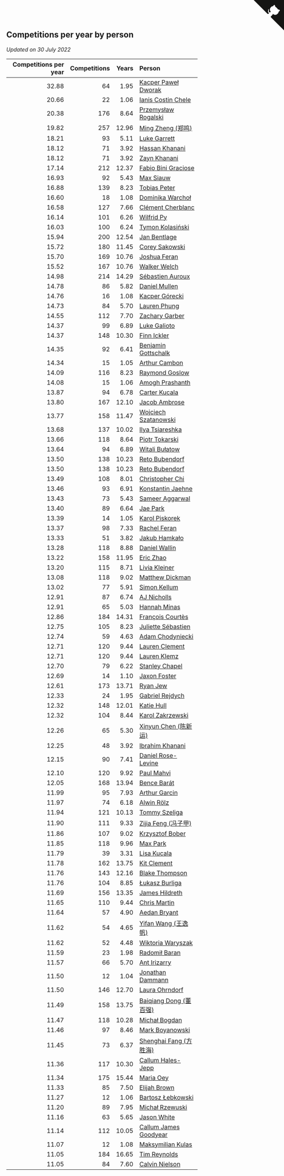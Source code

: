 ## Competitions per year by person

*Updated on 30 July 2022*

| Competitions per year | Competitions | Years | Person |
| ---: | ---: | ---: | :--- |
| 32.88 | 64 | 1.95 | [Kacper Paweł Dworak](https://www.worldcubeassociation.org/persons/2020DWOR01) |
| 20.66 | 22 | 1.06 | [Ianis Costin Chele](https://www.worldcubeassociation.org/persons/2021CHEL01) |
| 20.38 | 176 | 8.64 | [Przemysław Rogalski](https://www.worldcubeassociation.org/persons/2013ROGA02) |
| 19.82 | 257 | 12.96 | [Ming Zheng (郑鸣)](https://www.worldcubeassociation.org/persons/2009ZHEN11) |
| 18.21 | 93 | 5.11 | [Luke Garrett](https://www.worldcubeassociation.org/persons/2017GARR05) |
| 18.12 | 71 | 3.92 | [Hassan Khanani](https://www.worldcubeassociation.org/persons/2018KHAN26) |
| 18.12 | 71 | 3.92 | [Zayn Khanani](https://www.worldcubeassociation.org/persons/2018KHAN28) |
| 17.14 | 212 | 12.37 | [Fabio Bini Graciose](https://www.worldcubeassociation.org/persons/2010GRAC02) |
| 16.93 | 92 | 5.43 | [Max Siauw](https://www.worldcubeassociation.org/persons/2017SIAU02) |
| 16.88 | 139 | 8.23 | [Tobias Peter](https://www.worldcubeassociation.org/persons/2014PETE03) |
| 16.60 | 18 | 1.08 | [Dominika Warchoł](https://www.worldcubeassociation.org/persons/2021WARC01) |
| 16.58 | 127 | 7.66 | [Clément Cherblanc](https://www.worldcubeassociation.org/persons/2014CHER05) |
| 16.14 | 101 | 6.26 | [Wilfrid Py](https://www.worldcubeassociation.org/persons/2016PYWI01) |
| 16.03 | 100 | 6.24 | [Tymon Kolasiński](https://www.worldcubeassociation.org/persons/2016KOLA02) |
| 15.94 | 200 | 12.54 | [Jan Bentlage](https://www.worldcubeassociation.org/persons/2010BENT01) |
| 15.72 | 180 | 11.45 | [Corey Sakowski](https://www.worldcubeassociation.org/persons/2011SAKO01) |
| 15.70 | 169 | 10.76 | [Joshua Feran](https://www.worldcubeassociation.org/persons/2011FERA01) |
| 15.52 | 167 | 10.76 | [Walker Welch](https://www.worldcubeassociation.org/persons/2011WELC01) |
| 14.98 | 214 | 14.29 | [Sébastien Auroux](https://www.worldcubeassociation.org/persons/2008AURO01) |
| 14.78 | 86 | 5.82 | [Daniel Mullen](https://www.worldcubeassociation.org/persons/2016MULL04) |
| 14.76 | 16 | 1.08 | [Kacper Górecki](https://www.worldcubeassociation.org/persons/2021GORE01) |
| 14.73 | 84 | 5.70 | [Lauren Phung](https://www.worldcubeassociation.org/persons/2016PHUN02) |
| 14.55 | 112 | 7.70 | [Zachary Garber](https://www.worldcubeassociation.org/persons/2014GARB01) |
| 14.37 | 99 | 6.89 | [Luke Galioto](https://www.worldcubeassociation.org/persons/2015GALI02) |
| 14.37 | 148 | 10.30 | [Finn Ickler](https://www.worldcubeassociation.org/persons/2012ICKL01) |
| 14.35 | 92 | 6.41 | [Benjamin Gottschalk](https://www.worldcubeassociation.org/persons/2016GOTT01) |
| 14.34 | 15 | 1.05 | [Arthur Cambon](https://www.worldcubeassociation.org/persons/2021CAMB01) |
| 14.09 | 116 | 8.23 | [Raymond Goslow](https://www.worldcubeassociation.org/persons/2014GOSL01) |
| 14.08 | 15 | 1.06 | [Amogh Prashanth](https://www.worldcubeassociation.org/persons/2021PRAS01) |
| 13.87 | 94 | 6.78 | [Carter Kucala](https://www.worldcubeassociation.org/persons/2015KUCA01) |
| 13.80 | 167 | 12.10 | [Jacob Ambrose](https://www.worldcubeassociation.org/persons/2010AMBR01) |
| 13.77 | 158 | 11.47 | [Wojciech Szatanowski](https://www.worldcubeassociation.org/persons/2011SZAT01) |
| 13.68 | 137 | 10.02 | [Ilya Tsiareshka](https://www.worldcubeassociation.org/persons/2012TERE01) |
| 13.66 | 118 | 8.64 | [Piotr Tokarski](https://www.worldcubeassociation.org/persons/2013TOKA01) |
| 13.64 | 94 | 6.89 | [Witali Bułatow](https://www.worldcubeassociation.org/persons/2015BUAT01) |
| 13.50 | 138 | 10.23 | [Reto Bubendorf](https://www.worldcubeassociation.org/persons/2012BUBE01) |
| 13.50 | 138 | 10.23 | [Reto Bubendorf](https://www.worldcubeassociation.org/persons/2012BUBE01) |
| 13.49 | 108 | 8.01 | [Christopher Chi](https://www.worldcubeassociation.org/persons/2014CHIC01) |
| 13.46 | 93 | 6.91 | [Konstantin Jaehne](https://www.worldcubeassociation.org/persons/2015JAEH01) |
| 13.43 | 73 | 5.43 | [Sameer Aggarwal](https://www.worldcubeassociation.org/persons/2017AGGA01) |
| 13.40 | 89 | 6.64 | [Jae Park](https://www.worldcubeassociation.org/persons/2015PARK24) |
| 13.39 | 14 | 1.05 | [Karol Piskorek](https://www.worldcubeassociation.org/persons/2021PISK01) |
| 13.37 | 98 | 7.33 | [Rachel Feran](https://www.worldcubeassociation.org/persons/2015FERA01) |
| 13.33 | 51 | 3.82 | [Jakub Hamkało](https://www.worldcubeassociation.org/persons/2018HAMK01) |
| 13.28 | 118 | 8.88 | [Daniel Wallin](https://www.worldcubeassociation.org/persons/2013WALL03) |
| 13.22 | 158 | 11.95 | [Eric Zhao](https://www.worldcubeassociation.org/persons/2010ZHAO19) |
| 13.20 | 115 | 8.71 | [Livia Kleiner](https://www.worldcubeassociation.org/persons/2013KLEI03) |
| 13.08 | 118 | 9.02 | [Matthew Dickman](https://www.worldcubeassociation.org/persons/2013DICK01) |
| 13.02 | 77 | 5.91 | [Simon Kellum](https://www.worldcubeassociation.org/persons/2016KELL12) |
| 12.91 | 87 | 6.74 | [AJ Nicholls](https://www.worldcubeassociation.org/persons/2015NICH04) |
| 12.91 | 65 | 5.03 | [Hannah Minas](https://www.worldcubeassociation.org/persons/2017MINA04) |
| 12.86 | 184 | 14.31 | [François Courtès](https://www.worldcubeassociation.org/persons/2008COUR01) |
| 12.75 | 105 | 8.23 | [Juliette Sébastien](https://www.worldcubeassociation.org/persons/2014SEBA01) |
| 12.74 | 59 | 4.63 | [Adam Chodyniecki](https://www.worldcubeassociation.org/persons/2017CHOD02) |
| 12.71 | 120 | 9.44 | [Lauren Clement](https://www.worldcubeassociation.org/persons/2013KLEM01) |
| 12.71 | 120 | 9.44 | [Lauren Klemz](https://www.worldcubeassociation.org/persons/2013KLEM01) |
| 12.70 | 79 | 6.22 | [Stanley Chapel](https://www.worldcubeassociation.org/persons/2016CHAP04) |
| 12.69 | 14 | 1.10 | [Jaxon Foster](https://www.worldcubeassociation.org/persons/2021FOST01) |
| 12.61 | 173 | 13.71 | [Ryan Jew](https://www.worldcubeassociation.org/persons/2008JEWR01) |
| 12.33 | 24 | 1.95 | [Gabriel Rejdych](https://www.worldcubeassociation.org/persons/2020REJD01) |
| 12.32 | 148 | 12.01 | [Katie Hull](https://www.worldcubeassociation.org/persons/2010HULL01) |
| 12.32 | 104 | 8.44 | [Karol Zakrzewski](https://www.worldcubeassociation.org/persons/2014ZAKR01) |
| 12.26 | 65 | 5.30 | [Xinyun Chen (陈新运)](https://www.worldcubeassociation.org/persons/2017CHEN36) |
| 12.25 | 48 | 3.92 | [Ibrahim Khanani](https://www.worldcubeassociation.org/persons/2018KHAN27) |
| 12.15 | 90 | 7.41 | [Daniel Rose-Levine](https://www.worldcubeassociation.org/persons/2015ROSE01) |
| 12.10 | 120 | 9.92 | [Paul Mahvi](https://www.worldcubeassociation.org/persons/2012MAHV01) |
| 12.05 | 168 | 13.94 | [Bence Barát](https://www.worldcubeassociation.org/persons/2008BARA01) |
| 11.99 | 95 | 7.93 | [Arthur Garcin](https://www.worldcubeassociation.org/persons/2014GARC27) |
| 11.97 | 74 | 6.18 | [Alwin Rölz](https://www.worldcubeassociation.org/persons/2016ROLZ01) |
| 11.94 | 121 | 10.13 | [Tommy Szeliga](https://www.worldcubeassociation.org/persons/2012SZEL01) |
| 11.90 | 111 | 9.33 | [Zijia Feng (冯子甲)](https://www.worldcubeassociation.org/persons/2013FENG02) |
| 11.86 | 107 | 9.02 | [Krzysztof Bober](https://www.worldcubeassociation.org/persons/2013BOBE01) |
| 11.85 | 118 | 9.96 | [Max Park](https://www.worldcubeassociation.org/persons/2012PARK03) |
| 11.79 | 39 | 3.31 | [Lisa Kucala](https://www.worldcubeassociation.org/persons/2019KUCA01) |
| 11.78 | 162 | 13.75 | [Kit Clement](https://www.worldcubeassociation.org/persons/2008CLEM01) |
| 11.76 | 143 | 12.16 | [Blake Thompson](https://www.worldcubeassociation.org/persons/2010THOM03) |
| 11.76 | 104 | 8.85 | [Łukasz Burliga](https://www.worldcubeassociation.org/persons/2013BURL01) |
| 11.69 | 156 | 13.35 | [James Hildreth](https://www.worldcubeassociation.org/persons/2009HILD01) |
| 11.65 | 110 | 9.44 | [Chris Martin](https://www.worldcubeassociation.org/persons/2013MART03) |
| 11.64 | 57 | 4.90 | [Aedan Bryant](https://www.worldcubeassociation.org/persons/2017BRYA06) |
| 11.62 | 54 | 4.65 | [Yifan Wang (王逸帆)](https://www.worldcubeassociation.org/persons/2017WANY29) |
| 11.62 | 52 | 4.48 | [Wiktoria Waryszak](https://www.worldcubeassociation.org/persons/2018WARY01) |
| 11.59 | 23 | 1.98 | [Radomił Baran](https://www.worldcubeassociation.org/persons/2020BARA02) |
| 11.57 | 66 | 5.70 | [Ant Irizarry](https://www.worldcubeassociation.org/persons/2016IRIZ02) |
| 11.50 | 12 | 1.04 | [Jonathan Dammann](https://www.worldcubeassociation.org/persons/2021DAMM01) |
| 11.50 | 146 | 12.70 | [Laura Ohrndorf](https://www.worldcubeassociation.org/persons/2009OHRN01) |
| 11.49 | 158 | 13.75 | [Baiqiang Dong (董百强)](https://www.worldcubeassociation.org/persons/2008DONG06) |
| 11.47 | 118 | 10.28 | [Michał Bogdan](https://www.worldcubeassociation.org/persons/2012BOGD01) |
| 11.46 | 97 | 8.46 | [Mark Boyanowski](https://www.worldcubeassociation.org/persons/2014BOYA01) |
| 11.45 | 73 | 6.37 | [Shenghai Fang (方胜海)](https://www.worldcubeassociation.org/persons/2016FANG01) |
| 11.36 | 117 | 10.30 | [Callum Hales-Jepp](https://www.worldcubeassociation.org/persons/2012HALE01) |
| 11.34 | 175 | 15.44 | [Maria Oey](https://www.worldcubeassociation.org/persons/2007OEYM01) |
| 11.33 | 85 | 7.50 | [Elijah Brown](https://www.worldcubeassociation.org/persons/2015BROW03) |
| 11.27 | 12 | 1.06 | [Bartosz Łebkowski](https://www.worldcubeassociation.org/persons/2021LEBK01) |
| 11.20 | 89 | 7.95 | [Michał Rzewuski](https://www.worldcubeassociation.org/persons/2014RZEW01) |
| 11.16 | 63 | 5.65 | [Jason White](https://www.worldcubeassociation.org/persons/2016WHIT16) |
| 11.14 | 112 | 10.05 | [Callum James Goodyear](https://www.worldcubeassociation.org/persons/2012GOOD02) |
| 11.07 | 12 | 1.08 | [Maksymilian Kulas](https://www.worldcubeassociation.org/persons/2021KULA02) |
| 11.05 | 184 | 16.65 | [Tim Reynolds](https://www.worldcubeassociation.org/persons/2005REYN01) |
| 11.05 | 84 | 7.60 | [Calvin Nielson](https://www.worldcubeassociation.org/persons/2014NIEL03) |


<a href="https://github.com/jonatanklosko/wca_statistics" class="github-corner" aria-label="View source on Github"><svg width="80" height="80" viewBox="0 0 250 250" style="fill:#151513; color:#fff; position: absolute; top: 0; border: 0; right: 0;" aria-hidden="true"><path d="M0,0 L115,115 L130,115 L142,142 L250,250 L250,0 Z"></path><path d="M128.3,109.0 C113.8,99.7 119.0,89.6 119.0,89.6 C122.0,82.7 120.5,78.6 120.5,78.6 C119.2,72.0 123.4,76.3 123.4,76.3 C127.3,80.9 125.5,87.3 125.5,87.3 C122.9,97.6 130.6,101.9 134.4,103.2" fill="currentColor" style="transform-origin: 130px 106px;" class="octo-arm"></path><path d="M115.0,115.0 C114.9,115.1 118.7,116.5 119.8,115.4 L133.7,101.6 C136.9,99.2 139.9,98.4 142.2,98.6 C133.8,88.0 127.5,74.4 143.8,58.0 C148.5,53.4 154.0,51.2 159.7,51.0 C160.3,49.4 163.2,43.6 171.4,40.1 C171.4,40.1 176.1,42.5 178.8,56.2 C183.1,58.6 187.2,61.8 190.9,65.4 C194.5,69.0 197.7,73.2 200.1,77.6 C213.8,80.2 216.3,84.9 216.3,84.9 C212.7,93.1 206.9,96.0 205.4,96.6 C205.1,102.4 203.0,107.8 198.3,112.5 C181.9,128.9 168.3,122.5 157.7,114.1 C157.9,116.9 156.7,120.9 152.7,124.9 L141.0,136.5 C139.8,137.7 141.6,141.9 141.8,141.8 Z" fill="currentColor" class="octo-body"></path></svg></a><style>.github-corner:hover .octo-arm{animation:octocat-wave 560ms ease-in-out}@keyframes octocat-wave{0%,100%{transform:rotate(0)}20%,60%{transform:rotate(-25deg)}40%,80%{transform:rotate(10deg)}}@media (max-width:500px){.github-corner:hover .octo-arm{animation:none}.github-corner .octo-arm{animation:octocat-wave 560ms ease-in-out}}</style>
